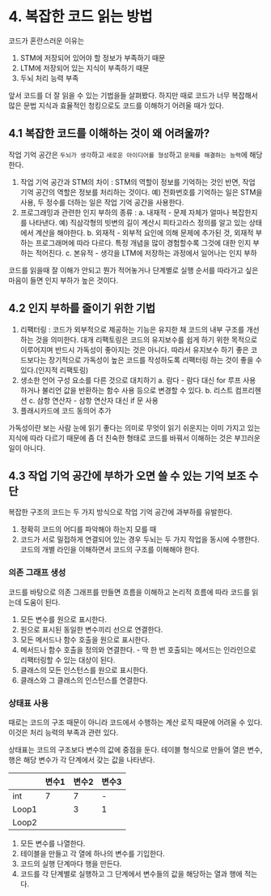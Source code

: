 # 4. 복잡한 코드 읽는 방법
코드가 혼란스러운 이유는 
1. STM에 저장되어 있어야 할 정보가 부족하기 때문
2. LTM에 저장되어 있는 지식이 부족하기 때문
3. 두뇌 처리 능력 부족

앞서 코드를 더 잘 읽을 수 있는 기법을들 살펴봤다. 하지만 때로 코드가 너무 복잡해서 많은 문법 지식과 효율적인 청킹으로도 코드를 이해하기 어려울 때가 있다.

## 4.1 복잡한 코드를 이해하는 것이 왜 어려울까?
작업 기억 공간은 `두뇌가 생각`하고 `새로운 아이디어를 형성`하고 `문제를 해결하는 능력`에 해당한다.
1. 작업 기억 공간과 STM의 차이 : STM의 역할이 정보를 기억하는 것인 반면, 작업 기억 공간의 역할은 정보를 처리하는 것이다. 예) 전화번호를 기억하는 일은 STM을 사용, 두 정수를 더하는 일은 작업 기억 공간을 사용한다.
2. 프로그래밍과 관련한 인지 부하의 종류 : 
   a. 내재적 - 문제 자체가 얼마나 복잡한지를 나타낸다. 예) 직삼각형의 빗변의 길이 계산시 피타고라스 정의를 알고 있는 상태에서 계산을 해야한다.
   b. 외재적 - 외부적 요인에 의해 문제에 추가된 것, 외재적 부하는 프로그래머에 따라 다르다. 특정 개념을 많이 경험할수록 그것에 대한 인지 부하는 적어진다.
   c. 본유적 - 생각을 LTM에 저장하는 과정에서 일어나는 인지 부하

코드를 읽을때 잘 이해가 안되고 뭔가 적어놓거나 단계별로 실행 순서를 따라가고 싶은 마음이 들면 인지 부하가 높은 것이다.

## 4.2 인지 부하를 줄이기 위한 기법
1. 리팩터링 : 코드가 외부적으로 제공하는 기능은 유지한 채 코드의 내부 구조를 개선하는 것을 의미한다. 대개 리팩토링은 코드의 유지보수를 쉽게 하기 위한 목적으로 이루어지며 반드시 가독성이 좋아지는 것은 아니다. 따라서 유지보수 하기 좋은 코드보다는 장기적으로 가독성이 높은 코드를 작성하도록 리팩터링 하는 것이 좋을 수 있다.(인지적 리팩토링)
2. 생소한 언어 구성 요소를 다른 것으로 대치하기
   a. 람다 - 람다 대신 for 루프 사용 하거나 불리언 값을 반환하는 함수 사용 등으로 변경할 수 있다. 
   b. 리스트 컴프리헨션
   c. 삼항 연산자 - 삼항 연산자 대신 if 문 사용
3. 플래시카드에 코드 동의어 추가

가독성이란 보는 사람 눈에 읽기 좋다는 의미로 무엇이 읽기 쉬운지는 이미 가지고 있는 지식에 따라 다르기 때문에 좀 더 친숙한 형태로 코드를 바꿔서 이해하는 것은 부끄러운 일이 아니다.

## 4.3 작업 기억 공간에 부하가 오면 쓸 수 있는 기억 보조 수단
복잡한 구조의 코드는 두 가지 방식으로 작업 기억 공간에 과부하를 유발한다.
1. 정확히 코드의 어디를 파악해야 하는지 모를 때
2. 코드가 서로 밀접하게 연결되어 있는 경우 두뇌는 두 가지 작업을 동시에 수행한다. 코드의 개별 라인을 이해하면서 코드의 구조를 이해해야 한다.

### 의존 그래프 생성
코드를 바탕으로 의존 그래프를 만들면 흐름을 이해하고 논리적 흐름에 따라 코드를 읽는데 도움이 된다.
1. 모든 변수를 원으로 표시한다.
2. 원으로 표시된 동일한 변수끼리 선으로 연결한다.
3. 모든 메서드나 함수 호출을 원으로 표시한다.
4. 메서드나 함수 호출을 정의와 연결한다. - 딱 한 번 호출되는 메서드는 인라인으로 리팩터링할 수 있는 대상이 된다.
5. 클래스의 모든 인스턴스를 원으로 표시한다.
6. 클래스와 그 클래스의 인스턴스를 연결한다.

### 상태표 사용
때로는 코드의 구조 때문이 아니라 코드에서 수행하는 계산 로직 때문에 어려울 수 있다. 이것은 처리 능력의 부족과 관련 있다.

상태표는 코드의 구조보다 변수의 값에 중점을 둔다. 테이블 형식으로 만들어 열은 변수, 행은 해당 변수가 각 단계에서 갖는 값을 나타낸다.

| |변수1|변수2|변수3|
|---|---|---|---|
|int|7|7|-|7|
|Loop1| |3|1|3|
|Loop2| | | | |

1. 모든 변수를 나열한다.
2. 테이블을 만들고 각 열에 하나의 변수를 기입한다.
3. 코드의 실행 단계마다 행을 만든다.
4. 코드를 각 단계별로 실행하고 그 단계에서 변수들의 값을 해당하는 열과 행에 적는다.
